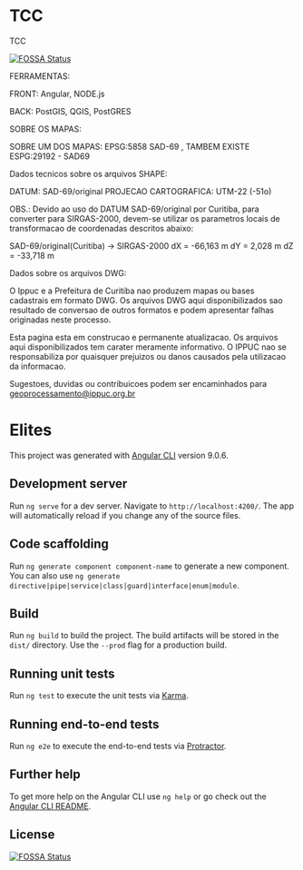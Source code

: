 # TCC


TCC

[![FOSSA Status](https://app.fossa.com/api/projects/git%2Bgithub.com%2FmatheuscruzUTFPR%2Fsimelites-client.svg?type=shield)](https://app.fossa.com/projects/git%2Bgithub.com%2FmatheuscruzUTFPR%2Fsimelites-client?ref=badge_shield)

FERRAMENTAS:

FRONT: Angular, NODE.js

BACK: PostGIS, QGIS, PostGRES


SOBRE OS MAPAS:

SOBRE UM DOS MAPAS: EPSG:5858 SAD-69 , TAMBEM EXISTE ESPG:29192 - SAD69

Dados tecnicos sobre os arquivos SHAPE:

DATUM: SAD-69/original
PROJECAO CARTOGRAFICA: UTM-22 (-51o)

OBS.: Devido ao uso do DATUM SAD-69/original por Curitiba,
para converter para SIRGAS-2000, devem-se utilizar os parametros
locais de transformacao de coordenadas descritos abaixo:

SAD-69/original(Curitiba) -> SIRGAS-2000
dX = -66,163 m
dY = 2,028 m
dZ = -33,718 m

Dados sobre os arquivos DWG:

O Ippuc e a Prefeitura de Curitiba nao produzem mapas ou bases cadastrais em formato DWG. Os arquivos DWG aqui disponibilizados sao
resultado de conversao de outros formatos e podem apresentar falhas originadas neste processo.

Esta pagina esta em construcao e permanente atualizacao.
Os arquivos aqui disponibilizados tem carater meramente informativo.
O IPPUC nao se responsabiliza por quaisquer prejuizos ou danos causados pela utilizacao da informacao.

Sugestoes, duvidas ou contribuicoes podem ser encaminhados para geoprocessamento@ippuc.org.br

# Elites

This project was generated with [Angular CLI](https://github.com/angular/angular-cli) version 9.0.6.

## Development server

Run `ng serve` for a dev server. Navigate to `http://localhost:4200/`. The app will automatically reload if you change any of the source files.

## Code scaffolding

Run `ng generate component component-name` to generate a new component. You can also use `ng generate directive|pipe|service|class|guard|interface|enum|module`.

## Build

Run `ng build` to build the project. The build artifacts will be stored in the `dist/` directory. Use the `--prod` flag for a production build.

## Running unit tests

Run `ng test` to execute the unit tests via [Karma](https://karma-runner.github.io).

## Running end-to-end tests

Run `ng e2e` to execute the end-to-end tests via [Protractor](http://www.protractortest.org/).

## Further help

To get more help on the Angular CLI use `ng help` or go check out the [Angular CLI README](https://github.com/angular/angular-cli/blob/master/README.md).


## License
[![FOSSA Status](https://app.fossa.com/api/projects/git%2Bgithub.com%2FmatheuscruzUTFPR%2Fsimelites-client.svg?type=large)](https://app.fossa.com/projects/git%2Bgithub.com%2FmatheuscruzUTFPR%2Fsimelites-client?ref=badge_large)
